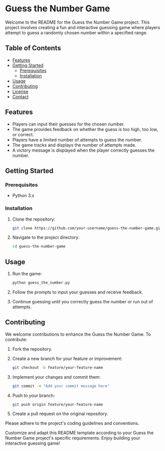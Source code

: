 # Guess the Number Game

Welcome to the README for the Guess the Number Game project. This project involves creating a fun and interactive guessing game where players attempt to guess a randomly chosen number within a specified range.

## Table of Contents

- [Features](#features)
- [Getting Started](#getting-started)
  - [Prerequisites](#prerequisites)
  - [Installation](#installation)
- [Usage](#usage)
- [Contributing](#contributing)
- [License](#license)
- [Contact](#contact)

## Features

- Players can input their guesses for the chosen number.
- The game provides feedback on whether the guess is too high, too low, or correct.
- Players have a limited number of attempts to guess the number.
- The game tracks and displays the number of attempts made.
- A victory message is displayed when the player correctly guesses the number.

## Getting Started

### Prerequisites

- Python 3.x

### Installation

1. Clone the repository:

   ```bash
   git clone https://github.com/your-username/guess-the-number-game.git
   ```

2. Navigate to the project directory:

   ```bash
   cd guess-the-number-game
   ```

## Usage

1. Run the game:

   ```bash
   python guess_the_number.py
   ```

2. Follow the prompts to input your guesses and receive feedback.
3. Continue guessing until you correctly guess the number or run out of attempts.

## Contributing

We welcome contributions to enhance the Guess the Number Game. To contribute:

1. Fork the repository.
2. Create a new branch for your feature or improvement:

   ```bash
   git checkout -b feature/your-feature-name
   ```

3. Implement your changes and commit them:

   ```bash
   git commit -m "Add your commit message here"
   ```

4. Push to your branch:

   ```bash
   git push origin feature/your-feature-name
   ```

5. Create a pull request on the original repository.

Please adhere to the project's coding guidelines and conventions.

Customize and adapt this README template according to your Guess the Number Game project's specific requirements. Enjoy building your interactive guessing game!
